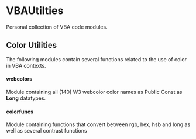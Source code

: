 # VBAUtilties

Personal collection of VBA code modules.

## Color Utilities

The following modules contain several functions related to the use of color in VBA contexts.

#### webcolors

Module containing all (140) W3 webcolor color names as Public Const as **Long** datatypes.

#### colorfuncs

Module containing functions that convert between rgb, hex, hsb and long as well as several contrast functions
